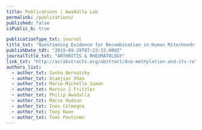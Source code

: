 ```yaml
---
title: Publications | Awadalla Lab
permalink: /publications/
published: false
isPublic_b: true

publicationType_txt: journal
title_txt: "Questioning Evidence for Recombination in Human Mitochondrial DNA"
publishDate_tdt: "2015-09-29T07:23:33.000Z"
journalTitle_txt: "ARTHRITIS & RHEUMATOLOGY"
link_txt: "http://acrabstracts.org/abstract/dna-methylation-and-its-relation-to-immunological-phenotypes-in-peripheral-blood-a-study-of-anti-ccp-antibody-positivity-from-a-population-based-pool/"
authors_list: 
  - author_txt: Sasha Bernatsky
  - author_txt: Xiaojian Shao
  - author_txt: Marie-Michelle Simon
  - author_txt: Marvin J Fritzler
  - author_txt: Philip Awadalla
  - author_txt: Marie Hudson
  - author_txt: Ines Colmegna
  - author_txt: Tony Kwan
  - author_txt: Tomi Pastinen 
---
```

